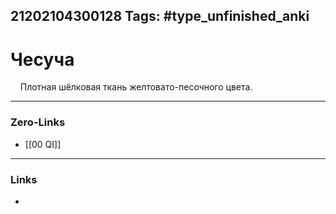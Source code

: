 21202104300128
Tags: #type_unfinished_anki
---
# Чесуча

<div>&nbsp; &nbsp; Плотная шёлковая ткань желтовато-песочного цвета.</div>

---
### Zero-Links
- [[00 QI]]
---
### Links
-
